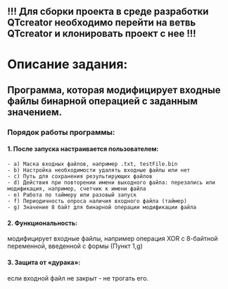 ## !!! Для сборки проекта в среде разработки QTcreator необходимо перейти на ветвь QTcreator и клонировать проект с нее !!!
# Описание задания:
## Программа, которая модифицирует входные файлы бинарной операцией с заданным значением.

### Порядок работы программы:

#### 1. После запуска настраивается пользователем:
    - a) Маска входных файлов, например .txt, testFile.bin
    - b) Настройка необходимости удалять входные файлы или нет
    - c) Путь для сохранения результирующих файлов
    - d) Действия при повторении имени выходного файла: перезапись или модификация, например, счетчик к имени файла
    - e) Работа по таймеру или разовый запуск
    - f) Периодичность опроса наличия входного файла (таймер)
    - g) Значение 8 байт для бинарной операции модификации файла

#### 2. Функциональность:
модифицирует входные файлы, например операция XOR с 8-байтной переменной, введенной с формы (Пункт 1,g)

#### 3. Защита от «дурака»: 
если входной файл не закрыт - не трогать его.
